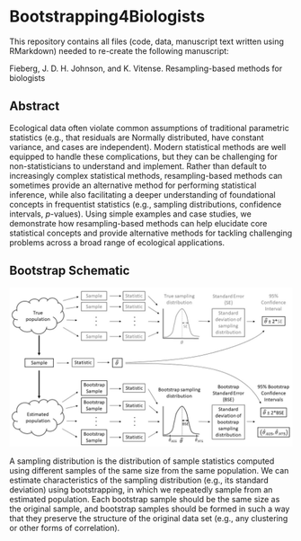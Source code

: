 # Bootstrapping4Biologists

This repository contains all files (code, data, manuscript text written using RMarkdown) needed to re-create the following manuscript:

Fieberg, J. D. H. Johnson, and K. Vitense. Resampling-based methods for biologists
 
## Abstract

Ecological data often violate common assumptions of traditional parametric  statistics (e.g., that residuals are Normally distributed, have constant variance, and cases are independent). Modern statistical methods   are well equipped to handle these complications, but they can be challenging for   non-statisticians to understand and implement. Rather than default to increasingly complex statistical methods, resampling-based methods can sometimes provide an alternative method for performing statistical inference, while also facilitating a deeper  understanding of foundational concepts in frequentist statistics (e.g., sampling distributions, confidence intervals, *p*-values). Using simple examples and case studies, we demonstrate how resampling-based methods can help elucidate core statistical   concepts and provide alternative methods for tackling challenging problems   across a broad range of ecological applications.


## Bootstrap Schematic
![Bootstrapping](BootstrapFig.jpg)

A sampling distribution is the distribution of sample statistics computed using different samples of the same size from the same population. We can estimate characteristics of the sampling distribution (e.g., its standard deviation) using bootstrapping, in which we repeatedly sample from an estimated population.  Each bootstrap sample should be the same size as the original sample, and bootstrap samples should be formed in such a way that they preserve the structure of the original data set (e.g., any clustering or other forms of correlation).